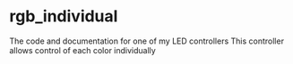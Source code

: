 # rgb_individual
The code and documentation for one of my LED controllers
This controller allows control of each color individually
